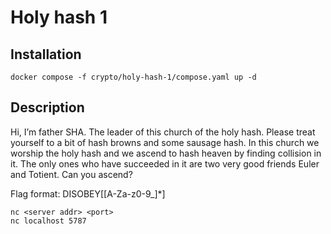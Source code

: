 # Holy hash 1

## Installation

`docker compose -f crypto/holy-hash-1/compose.yaml up -d`

## Description

Hi, I’m father SHA. The leader of this church of the holy hash.
Please treat yourself to a bit of hash browns and some sausage hash.
In this church we worship the holy hash and we ascend to hash heaven by finding collision in it.
The only ones who have succeeded in it are two very good friends Euler and Totient. Can you ascend?

Flag format: DISOBEY\[[A-Za-z0-9_]*\]

`nc <server addr> <port>`  
`nc localhost 5787`

